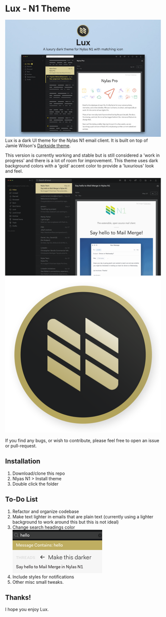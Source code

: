 # Lux - N1 Theme
![Lux main view](./img/lux-main.jpg)
Lux is a dark UI theme for the Nylas N1 email client. It is built on top of Jamie Wilson's [Darkside theme](http://jamiewilson.io/darkside).

This version is currently working and stable but is still considered a 'work in progress' and there is a lot of room for improvement.
This theme uses dark background colors with a 'gold' accent color to provide a 'luxurious' look and feel.

![Lux preview](./img/lux-preview.png)
![Lux N1 Icon](./img/lux-n1icon.png)

If you find any bugs, or wish to contribute, please feel free to open an issue or pull-request.

## Installation
1. Download/clone this repo
2. Nlyas N1 > Install theme
3. Double click the folder

## To-Do List
1. Refactor and organize codebase
2. Make text lighter in emails that are plain text (currently using a lighter background to work around this but this is not ideal)
3. Change search headings color ![Make headings farker](./img/fix.png)
4. Include styles for notifications
5. Other misc small tweaks.

## Thanks!
I hope you enjoy Lux.